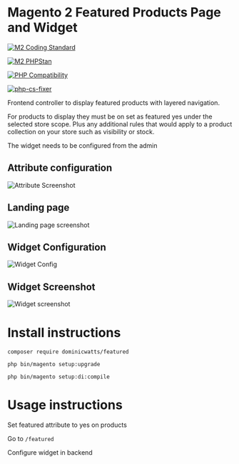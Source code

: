 # Magento 2 Featured Products Page and Widget ##

[![M2 Coding Standard](https://github.com/DominicWatts/Featured/actions/workflows/phpcs.yml/badge.svg)](https://github.com/DominicWatts/Featured/actions/workflows/phpcs.yml)

[![M2 PHPStan](https://github.com/DominicWatts/Featured/actions/workflows/phpstan.yml/badge.svg)](https://github.com/DominicWatts/Featured/actions/workflows/phpstan.yml)

[![PHP Compatibility](https://github.com/DominicWatts/Featured/actions/workflows/phpcompatibility.yml/badge.svg)](https://github.com/DominicWatts/Featured/actions/workflows/phpcompatibility.yml)

[![php-cs-fixer](https://github.com/DominicWatts/Featured/actions/workflows/phpcsfixer.yml/badge.svg)](https://github.com/DominicWatts/Featured/actions/workflows/phpcsfixer.yml)

Frontend controller to display featured products with layered navigation.

For products to display they must be on set as featured yes under the selected store scope.  Plus any additional rules that would apply to a product collection on your store such as visibility or stock.

The widget needs to be configured from the admin

## Attribute configuration ## 

![Attribute Screenshot](https://i.snag.gy/9cZiy0.jpg)

## Landing page ##

![Landing page screenshot](https://i.snag.gy/zVZ0n4.jpg)

## Widget Configuration ##

![Widget Config](https://i.snag.gy/wvdsfK.jpg)

## Widget Screenshot ##

![Widget screenshot](https://i.snag.gy/bzyjxg.jpg)

# Install instructions #

`composer require dominicwatts/featured`

`php bin/magento setup:upgrade`

`php bin/magento setup:di:compile`

# Usage instructions #

Set featured attribute to yes on products

Go to `/featured`

Configure widget in backend

